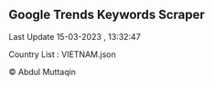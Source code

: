 

## Google Trends Keywords Scraper 
 
Last Update 15-03-2023 , 13:32:47

Country List :
VIETNAM.json



© Abdul Muttaqin 
